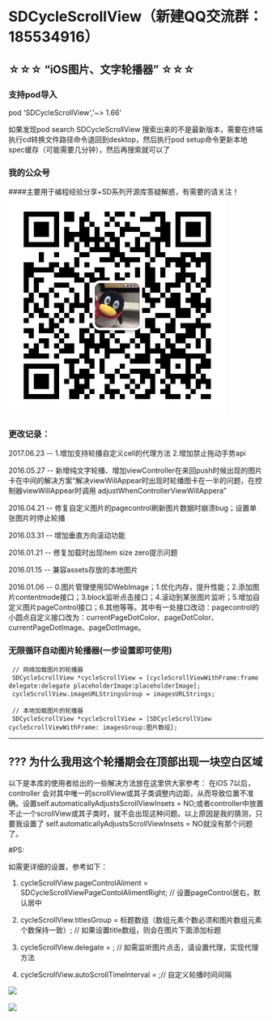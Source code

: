 # SDCycleScrollView（新建QQ交流群：185534916）
## ☆☆☆ “iOS图片、文字轮播器” ☆☆☆

### 支持pod导入
pod 'SDCycleScrollView','~> 1.66'

 如果发现pod search SDCycleScrollView 搜索出来的不是最新版本，需要在终端执行cd转换文件路径命令退回到desktop，然后执行pod setup命令更新本地spec缓存（可能需要几分钟），然后再搜索就可以了
 
### 我的公众号
####主要用于编程经验分享+SD系列开源库答疑解惑，有需要的请关注！
 ![](https://github.com/gsdios/SDCycleScrollView/blob/master/qrcode_for_gh_a69e5c4e13c4_430.jpg?raw=true)


### 更改记录：

2017.06.23 -- 1.增加支持轮播自定义cell的代理方法 2.增加禁止拖动手势api

2016.05.27 -- 新增纯文字轮播、增加viewController在来回push时候出现的图片卡在中间的解决方案“解决viewWillAppear时出现时轮播图卡在一半的问题，在控制器viewWillAppear时调用 adjustWhenControllerViewWillAppera”

2016.04.21 -- 修复自定义图片的pagecontrol刷新图片数据时崩溃bug；设置单张图片时停止轮播

2016.03.31 -- 增加垂直方向滚动功能

2016.01.21 -- 修复加载时出现item size zero提示问题

2016.01.15 -- 兼容assets存放的本地图片

2016.01.06 -- 0.图片管理使用SDWebImage；1.优化内存，提升性能；2.添加图片contentmode接口；3.block监听点击接口；4.滚动到某张图片监听；5.增加自定义图片pageControl接口；6.其他等等。其中有一处接口改动：pagecontrol的小圆点自定义接口改为：currentPageDotColor、pageDotColor、currentPageDotImage、pageDotImage。

           
### 无限循环自动图片轮播器(一步设置即可使用)

     // 网络加载图片的轮播器
     SDCycleScrollView *cycleScrollView = [cycleScrollViewWithFrame:frame delegate:delegate placeholderImage:placeholderImage];
     cycleScrollView.imageURLStringsGroup = imagesURLStrings;
     
     // 本地加载图片的轮播器
     SDCycleScrollView *cycleScrollView = [SDCycleScrollView cycleScrollViewWithFrame: imagesGroup:图片数组];
    
    
 ---------------------------------------------------------------------------------------------------------------
 
## ??? 为什么我用这个轮播期会在顶部出现一块空白区域
以下是本库的使用者给出的一些解决方法放在这里供大家参考：
在iOS 7以后，controller 会对其中唯一的scrollView或其子类调整内边距，从而导致位置不准确。设置self.automaticallyAdjustsScrollViewInsets = NO;或者controller中放置不止一个scrollView或其子类时，就不会出现这种问题。以上原因是我的猜测，只要我设置了 self.automaticallyAdjustsScrollViewInsets = NO就没有那个问题了。
 
#PS:
 
 如需更详细的设置，参考如下：
 
 1. cycleScrollView.pageControlAliment = SDCycleScrollViewPageContolAlimentRight; // 设置pageControl居右，默认居中
 
 2. cycleScrollView.titlesGroup =  标题数组（数组元素个数必须和图片数组元素个数保持一致）; // 如果设置title数组，则会在图片下面添加标题
 
 3. cycleScrollView.delegate = ; // 如需监听图片点击，请设置代理，实现代理方法
 
 4. cycleScrollView.autoScrollTimeInterval = ;// 自定义轮播时间间隔 

![](http://ww4.sinaimg.cn/bmiddle/9b8146edjw1esvytq7lwrg208p0fce82.gif)

![](http://cdn.cocimg.com/bbs/attachment/Fid_19/19_441660_d01407e9c4b63d1.gif)
